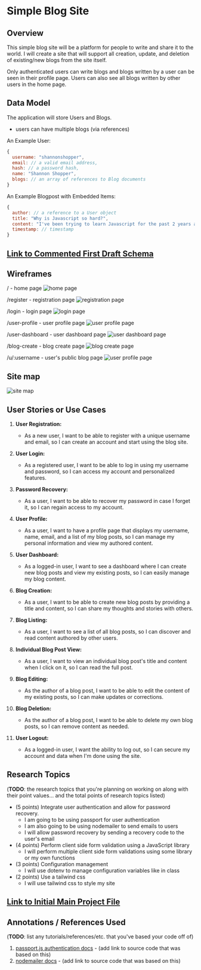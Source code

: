 # Simple Blog Site

## Overview

This simple blog site will be a platform for people to write and share it to the world. I will create a site that will support all creation, update, and deletion of existing/new blogs from the site itself.

Only authenticated users can write blogs and blogs written by a user can be seen in their profile page. Users can also see all blogs written by other users in the home page.

## Data Model

The application will store Users and Blogs.

* users can have multiple blogs (via references)

An Example User:

```javascript
{
  username: "shannonshopper",
  email: // a valid email address,
  hash: // a password hash,
  name: "Shannon Shopper",
  blogs: // an array of references to Blog documents
}
```

An Example Blogpost with Embedded Items:

```javascript
{
  author: // a reference to a User object
  title: "Why is Javascript so hard?",
  content: "I've been trying to learn Javascript for the past 2 years and I still don't understand it."
  timestamp: // timestamp
}
```

## [Link to Commented First Draft Schema](db.mjs) 

## Wireframes

/ - home page
![home page](documentation/home.png)

/register - registration page
![registration page](documentation/register.png)

/login - login page
![login page](documentation/login.jpeg)

/user-profile - user profile page
![user profile page](documentation/user-profile.jpeg)

/user-dashboard - user dashboard page
![user dashboard page](documentation/user-dashboard.jpeg)

/blog-create - blog create page
![blog create page](documentation/blog-create.jpeg)

/u/:username - user's public blog page
![user profile page](documentation/username.jpeg)


## Site map

![site map](documentation/site-map.jpeg)

## User Stories or Use Cases

1. **User Registration:**
   - As a new user, I want to be able to register with a unique username and email, so I can create an account and start using the blog site.

2. **User Login:**
   - As a registered user, I want to be able to log in using my username and password, so I can access my account and personalized features.

3. **Password Recovery:**
   - As a user, I want to be able to recover my password in case I forget it, so I can regain access to my account.

4. **User Profile:**
   - As a user, I want to have a profile page that displays my username, name, email, and a list of my blog posts, so I can manage my personal information and view my authored content.

5. **User Dashboard:**
   - As a logged-in user, I want to see a dashboard where I can create new blog posts and view my existing posts, so I can easily manage my blog content.

6. **Blog Creation:**
   - As a user, I want to be able to create new blog posts by providing a title and content, so I can share my thoughts and stories with others.

7. **Blog Listing:**
   - As a user, I want to see a list of all blog posts, so I can discover and read content authored by other users.

8. **Individual Blog Post View:**
   - As a user, I want to view an individual blog post's title and content when I click on it, so I can read the full post.

9. **Blog Editing:**
   - As the author of a blog post, I want to be able to edit the content of my existing posts, so I can make updates or corrections.

10. **Blog Deletion:**
    - As the author of a blog post, I want to be able to delete my own blog posts, so I can remove content as needed.

11. **User Logout:**
    - As a logged-in user, I want the ability to log out, so I can secure my account and data when I'm done using the site.


## Research Topics

(__TODO__: the research topics that you're planning on working on along with their point values... and the total points of research topics listed)

* (5 points) Integrate user authentication and allow for password recovery. 
    * I am going to be using passport for user authentication
    * I am also going to be using nodemailer to send emails to users
    * I will allow password recovery by sending a recovery code to the user's email
* (4 points) Perform client side form validation using a JavaScript library
    * I will perform multiple client side form validations using some library or my own functions
* (3 points) Configuration management
  * I will use dotenv to manage configuration variables like in class
* (2 points) Use a tailwind css
  * I will use tailwind css to style my site

## [Link to Initial Main Project File](app.mjs) 

## Annotations / References Used

(__TODO__: list any tutorials/references/etc. that you've based your code off of)

1. [passport.js authentication docs](http://passportjs.org/docs) - (add link to source code that was based on this)
2. [nodemailer docs](https://nodemailer.com/about/) - (add link to source code that was based on this)